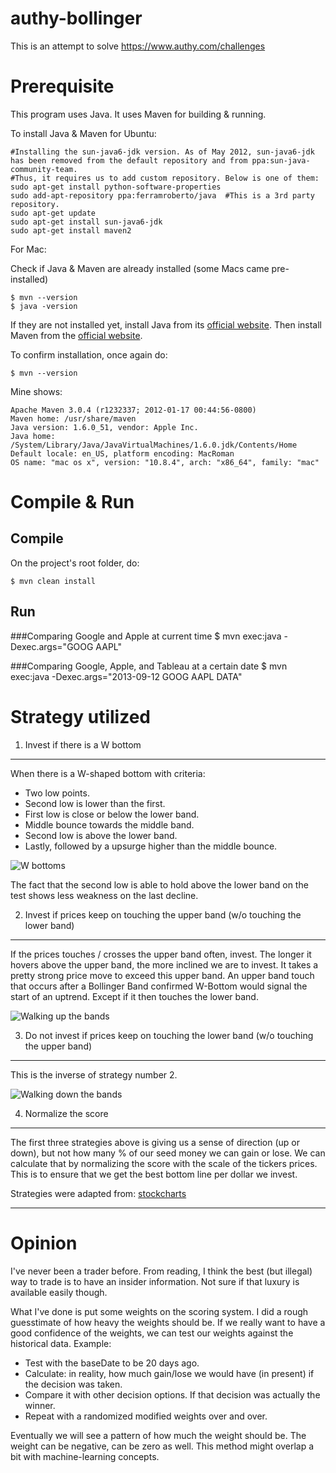 authy-bollinger
===============

This is an attempt to solve https://www.authy.com/challenges

Prerequisite
============
This program uses Java. It uses Maven for building & running.


To install Java & Maven for Ubuntu:

	#Installing the sun-java6-jdk version. As of May 2012, sun-java6-jdk has been removed from the default repository and from ppa:sun-java-community-team.
	#Thus, it requires us to add custom repository. Below is one of them:
	sudo apt-get install python-software-properties
	sudo add-apt-repository ppa:ferramroberto/java  #This is a 3rd party repository.
	sudo apt-get update
	sudo apt-get install sun-java6-jdk
	sudo apt-get install maven2

For Mac:

Check if Java & Maven are already installed (some Macs came pre-installed)

	$ mvn --version
	$ java -version

If they are not installed yet, install Java from its [official website](http://www.oracle.com/technetwork/java/javase/downloads/index.html).
Then install Maven from the [official website](http://maven.apache.org/download.cgi).

To confirm installation, once again do:

	$ mvn --version

Mine shows:

	Apache Maven 3.0.4 (r1232337; 2012-01-17 00:44:56-0800)
	Maven home: /usr/share/maven
	Java version: 1.6.0_51, vendor: Apple Inc.
	Java home: /System/Library/Java/JavaVirtualMachines/1.6.0.jdk/Contents/Home
	Default locale: en_US, platform encoding: MacRoman
	OS name: "mac os x", version: "10.8.4", arch: "x86_64", family: "mac"
	

Compile & Run
=============

## Compile

On the project's root folder, do:

	$ mvn clean install

## Run
###Comparing Google and Apple at current time
	$ mvn exec:java -Dexec.args="GOOG AAPL"

###Comparing Google, Apple, and Tableau at a certain date
	$ mvn exec:java -Dexec.args="2013-09-12 GOOG AAPL DATA"


Strategy utilized
=================

1. Invest if there is a W bottom
--------------------------------
When there is a W-shaped bottom with criteria:

- Two low points.
- Second low is lower than the first.
- First low is close or below the lower band.
- Middle bounce towards the middle band.
- Second low is above the lower band.
- Lastly, followed by a upsurge higher than the middle bounce.

![W bottoms](http://stockcharts.com/school/data/media/chart_school/technical_indicators_and_overlays/bollinger_bands/bbs-2-jwnwbot.png "W bottom")

The fact that the second low is able to hold above the lower band on the test shows less weakness on the last decline.


2. Invest if prices keep on touching the upper band (w/o touching the lower band)
---------------------------------------------------------------------------------
If the prices touches / crosses the upper band often, invest. The longer it hovers above the upper band, the more inclined we are to invest. It takes a pretty strong price move to exceed this upper band. An upper band touch that occurs after a Bollinger Band confirmed W-Bottom would signal the start of an uptrend. Except if it then touches the lower band.

![Walking up the bands](http://stockcharts.com/school/data/media/chart_school/technical_indicators_and_overlays/bollinger_bands/bbs-6-apdwalk.png "Walking up the bands")


3. Do not invest if prices keep on touching the lower band (w/o touching the upper band)
----------------------------------------------------------------------------------------
This is the inverse of strategy number 2.

![Walking down the bands](http://stockcharts.com/school/data/media/chart_school/technical_indicators_and_overlays/bollinger_bands/bbs-7-monwalk.png "Walking down the bands")


4. Normalize the score
----------------------
The first three strategies above is giving us a sense of direction (up or down), but not how many % of our seed money we can gain or lose. We can calculate that by normalizing the score with the scale of the tickers prices. This is to ensure that we get the best bottom line per dollar we invest.

Strategies were adapted from: [stockcharts](http://stockcharts.com/school/doku.php?id=chart_school:technical_indicators:bollinger_bands)

________________________________________________


Opinion
=======
I've never been a trader before. From reading, I think the best (but illegal) way to trade is to have an insider information. Not sure if that luxury is available easily though.

What I've done is put some weights on the scoring system. I did a rough guesstimate of how heavy the weights should be.
If we really want to have a good confidence of the weights, we can test our weights against the historical data. Example:

- Test with the baseDate to be 20 days ago.
- Calculate: in reality, how much gain/lose we would have (in present) if the decision was taken.
- Compare it with other decision options. If that decision was actually the winner.
- Repeat with a randomized modified weights over and over.

Eventually we will see a pattern of how much the weight should be. The weight can be negative, can be zero as well.
This method might overlap a bit with machine-learning concepts.
